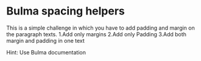 # Bulma spacing helpers

This is a simple challenge in which you have to add padding and margin on the paragraph texts.
1.Add only margins
2.Add only Padding
3.Add both margin and padding in one text

 Hint: Use Bulma documentation
